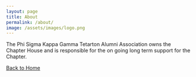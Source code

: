 ```yaml
---
layout: page
title: About
permalink: /about/
image: /assets/images/logo.png
---
```


The Phi Sigma Kappa Gamma Tetarton Alumni Association owns the Chapter House and is responsible for the on going long term support for the Chapter.

[Back to Home](/)
